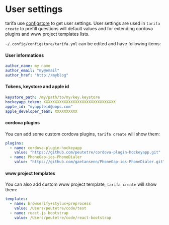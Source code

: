 # User settings

tarifa use [configstore](https://www.npmjs.org/package/configstore) to get user settings.
User settings are used in `tarifa create` to prefill questions will default values
and for extending cordova plugins and www project templates lists.

`~/.config/configstore/tarifa.yml` can be edited and have following items:

#### User informations

``` yaml
author_name: my name
author_email: "my@email"
author_href: "http://myblog"
```

#### Tokens, keystore and apple id

``` yaml
keystore_path: /my/path/to/my/key.keystore
hockeyapp_token: XXXXXXXXXXXXXXXXXXXXXXXXXXXXXXXX
apple_id: "myappleid@oops.com"
apple_developer_team: XXXXXXXXXX
```

#### cordova plugins

You can add some custom cordova plugins, `tarifa create` will show them:

``` yaml
plugins:
  - name: cordova-plugin-hockeyapp
    value: "https://github.com/peutetre/cordova-plugin-hockeyapp.git"
  - name: PhoneGap-ios-PhoneDialer
    value: "https://github.com/gaetansenn/PhoneGap-ios-PhoneDialer.git"
```

#### www project templates

You can also add custom www project template, `tarifa create` will show them:

``` yaml
templates:
  - name: browserify+stylus+preprocess
    value: /Users/peutetre/code/test
  - name: react.js bootstrap
    value: /Users/peutetre/code/react-bootstrap
```
